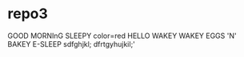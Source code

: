 # repo3
GOOD MORNInG SLEEPY
color=red
HELLO 
WAKEY WAKEY EGGS 'N' BAKEY
E-SLEEP
sdfghjkl;
dfrtgyhujkil;'
